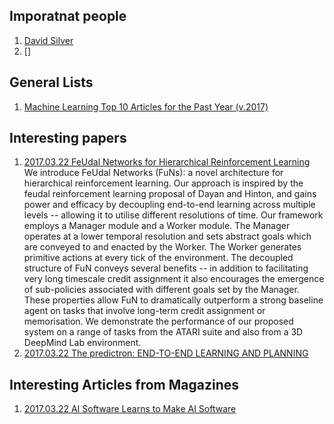 ## Imporatnat people
1. [David Silver](http://www0.cs.ucl.ac.uk/staff/d.silver/web/Publications.html)
1. []

## General Lists
1. [Machine Learning Top 10 Articles for the Past Year (v.2017)](https://medium.mybridge.co/machine-learning-top-10-of-the-year-v-2017-7552599935c0#.9ulf8i95y)

## Interesting papers 

1. [2017.03.22 FeUdal Networks for Hierarchical Reinforcement Learning](https://arxiv.org/abs/1703.01161)
     We introduce FeUdal Networks (FuNs): a novel architecture for hierarchical reinforcement learning. Our approach is inspired by the feudal reinforcement learning proposal of Dayan and Hinton, and gains power and efficacy by decoupling end-to-end learning across multiple levels -- allowing it to utilise different resolutions of time. Our framework employs a Manager module and a Worker module. The Manager operates at a lower temporal resolution and sets abstract goals which are conveyed to and enacted by the Worker. The Worker generates primitive actions at every tick of the environment. The decoupled structure of FuN conveys several benefits -- in addition to facilitating very long timescale credit assignment it also encourages the emergence of sub-policies associated with different goals set by the Manager. These properties allow FuN to dramatically outperform a strong baseline agent on tasks that involve long-term credit assignment or memorisation. We demonstrate the performance of our proposed system on a range of tasks from the ATARI suite and also from a 3D DeepMind Lab environment.
1. [2017.03.22 The predictron: END-TO-END LEARNING AND PLANNING](http://www0.cs.ucl.ac.uk/staff/d.silver/web/Publications_files/predictron.pdf)

## Interesting Articles from Magazines
1. [2017.03.22 AI Software Learns to Make AI Software](https://www.technologyreview.com/s/603381/ai-software-learns-to-make-ai-software/)
